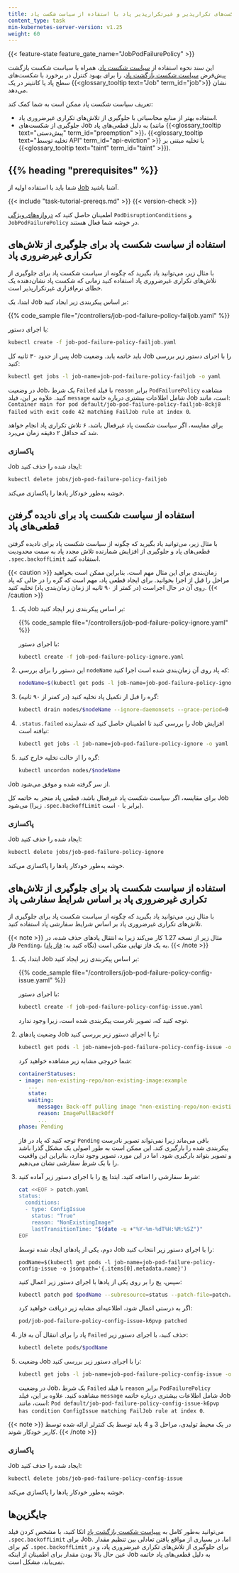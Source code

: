 ```yaml
---
title: مدیریت شکست‌های تکرارپذیر و غیرتکرارپذیر پاد با استفاده از سیاست شکست پاد
content_type: task
min-kubernetes-server-version: v1.25
weight: 60
---
```


{{< feature-state feature_gate_name="JobPodFailurePolicy" >}}

<!-- overview -->

این سند نحوه استفاده از
[سیاست شکست پاد](/docs/concepts/workloads/controllers/job#pod-failure-policy)،
همراه با سیاست شکست بازگشت پیش‌فرض
[سیاست شکست بازگشت پاد](/docs/concepts/workloads/controllers/job#pod-backoff-failure-policy)،
را برای بهبود کنترل در برخورد با شکست‌های سطح پاد یا کانتینر در یک {{<glossary_tooltip text="Job" term_id="job">}} نشان می‌دهد.

تعریف سیاست شکست پاد ممکن است به شما کمک کند:
* استفاده بهتر از منابع محاسباتی با جلوگیری از تلاش‌های تکراری غیرضروری پاد.
* جلوگیری از شکست‌های Job به دلیل قطعی‌های پاد (مانند {{<glossary_tooltip text="پیش‌دستی" term_id="preemption" >}}،
{{<glossary_tooltip text="تخلیه توسط API" term_id="api-eviction" >}}
یا تخلیه مبتنی بر {{<glossary_tooltip text="taint" term_id="taint" >}}).

## {{% heading "prerequisites" %}}

شما باید با استفاده اولیه از [Job](/docs/concepts/workloads/controllers/job/) آشنا باشید.

{{< include "task-tutorial-prereqs.md" >}} {{< version-check >}}

اطمینان حاصل کنید که [دروازه‌های ویژگی](/docs/reference/command-line-tools-reference/feature-gates/)
`PodDisruptionConditions` و `JobPodFailurePolicy` در خوشه شما فعال هستند.

## استفاده از سیاست شکست پاد برای جلوگیری از تلاش‌های تکراری غیرضروری پاد

با مثال زیر، می‌توانید یاد بگیرید که چگونه از سیاست شکست پاد برای
جلوگیری از تلاش‌های تکراری غیرضروری پاد استفاده کنید زمانی که شکست پاد نشان‌دهنده یک خطای نرم‌افزاری غیرتکرارپذیر است.

ابتدا، یک Job بر اساس پیکربندی زیر ایجاد کنید:

{{% code_sample file="/controllers/job-pod-failure-policy-failjob.yaml" %}}

با اجرای دستور:

```sh
kubectl create -f job-pod-failure-policy-failjob.yaml
```

پس از حدود ۳۰ ثانیه کل Job باید خاتمه یابد. وضعیت Job را با اجرای دستور زیر بررسی کنید:

```sh
kubectl get jobs -l job-name=job-pod-failure-policy-failjob -o yaml
```

در وضعیت Job، یک شرط `Failed` با فیلد `reason` برابر `PodFailurePolicy` مشاهده کنید. علاوه بر این، فیلد `message` شامل اطلاعات بیشتری درباره خاتمه Job است، مانند:
`Container main for pod default/job-pod-failure-policy-failjob-8ckj8 failed with exit code 42 matching FailJob rule at index 0`.

برای مقایسه، اگر سیاست شکست پاد غیرفعال باشد، ۶ تلاش تکراری پاد انجام خواهد شد که حداقل ۲ دقیقه زمان می‌برد.

### پاکسازی

Job ایجاد شده را حذف کنید:

```sh
kubectl delete jobs/job-pod-failure-policy-failjob
```

خوشه به‌طور خودکار پادها را پاکسازی می‌کند.

## استفاده از سیاست شکست پاد برای نادیده گرفتن قطعی‌های پاد

با مثال زیر، می‌توانید یاد بگیرید که چگونه از سیاست شکست پاد برای نادیده گرفتن قطعی‌های پاد و جلوگیری از افزایش شمارنده تلاش مجدد پاد به سمت محدودیت `.spec.backoffLimit` استفاده کنید.

{{< caution >}}
زمان‌بندی برای این مثال مهم است، بنابراین ممکن است بخواهید مراحل را قبل از اجرا بخوانید. برای ایجاد قطعی پاد، مهم است که گره را در حالی که پاد روی آن در حال اجراست (در کمتر از ۹۰ ثانیه از زمان زمان‌بندی پاد) تخلیه کنید.
{{< /caution >}}

1. یک Job بر اساس پیکربندی زیر ایجاد کنید:

   {{% code_sample file="/controllers/job-pod-failure-policy-ignore.yaml" %}}

   با اجرای دستور:

   ```sh
   kubectl create -f job-pod-failure-policy-ignore.yaml
   ```

2. این دستور را برای بررسی `nodeName` که پاد روی آن زمان‌بندی شده است اجرا کنید:

   ```sh
   nodeName=$(kubectl get pods -l job-name=job-pod-failure-policy-ignore -o jsonpath='{.items[0].spec.nodeName}')
   ```

3. گره را قبل از تکمیل پاد تخلیه کنید (در کمتر از ۹۰ ثانیه):

   ```sh
   kubectl drain nodes/$nodeName --ignore-daemonsets --grace-period=0
   ```

4. `.status.failed` را بررسی کنید تا اطمینان حاصل کنید که شمارنده Job افزایش نیافته است:

   ```sh
   kubectl get jobs -l job-name=job-pod-failure-policy-ignore -o yaml
   ```

5. گره را از حالت تخلیه خارج کنید:

   ```sh
   kubectl uncordon nodes/$nodeName
   ```

Job از سر گرفته شده و موفق می‌شود.

برای مقایسه، اگر سیاست شکست پاد غیرفعال باشد، قطعی پاد منجر به خاتمه کل Job می‌شود (زیرا `.spec.backoffLimit` برابر با ۰ است).

### پاکسازی

Job ایجاد شده را حذف کنید:

```sh
kubectl delete jobs/job-pod-failure-policy-ignore
```

خوشه به‌طور خودکار پادها را پاکسازی می‌کند.

## استفاده از سیاست شکست پاد برای جلوگیری از تلاش‌های تکراری غیرضروری پاد بر اساس شرایط سفارشی پاد

با مثال زیر، می‌توانید یاد بگیرید که چگونه از سیاست شکست پاد برای جلوگیری از تلاش‌های تکراری غیرضروری پاد بر اساس شرایط سفارشی پاد استفاده کنید.

{{< note >}}
مثال زیر از نسخه 1.27 کار می‌کند زیرا به انتقال پادهای حذف شده، در فاز `Pending`، به یک فاز نهایی متکی است
(نگاه کنید به: [فاز پاد](/docs/concepts/workloads/pods/pod-lifecycle/#pod-phase)).
{{< /note >}}

1. ابتدا، یک Job بر اساس پیکربندی زیر ایجاد کنید:

   {{% code_sample file="/controllers/job-pod-failure-policy-config-issue.yaml" %}}

   با اجرای دستور:

   ```sh
   kubectl create -f job-pod-failure-policy-config-issue.yaml
   ```

   توجه کنید که، تصویر نادرست پیکربندی شده است، زیرا وجود ندارد.

2. وضعیت پادهای Job را با اجرای دستور زیر بررسی کنید:

   ```sh
   kubectl get pods -l job-name=job-pod-failure-policy-config-issue -o yaml
   ```

   شما خروجی مشابه زیر مشاهده خواهید کرد:
   ```yaml
   containerStatuses:
   - image: non-existing-repo/non-existing-image:example
      ...
      state:
      waiting:
         message: Back-off pulling image "non-existing-repo/non-existing-image:example"
         reason: ImagePullBackOff
         ...
   phase: Pending
   ```

   توجه کنید که پاد در فاز `Pending` باقی می‌ماند زیرا نمی‌تواند تصویر نادرست پیکربندی شده را بارگیری کند. این ممکن است به طور اصولی یک مشکل گذرا باشد و تصویر بتواند بارگیری شود. اما در این مورد، تصویر وجود ندارد، بنابراین این واقعیت را با یک شرط سفارشی نشان می‌دهیم.

3. شرط سفارشی را اضافه کنید. ابتدا پچ را با اجرای دستور زیر آماده کنید:

   ```sh
   cat <<EOF > patch.yaml
   status:
     conditions:
     - type: ConfigIssue
       status: "True"
       reason: "NonExistingImage"
       lastTransitionTime: "$(date -u +"%Y-%m-%dT%H:%M:%SZ")"
   EOF
   ```
   دوم، یکی از پادهای ایجاد شده توسط Job را با اجرای دستور زیر انتخاب کنید:
   ```
   podName=$(kubectl get pods -l job-name=job-pod-failure-policy-config-issue -o jsonpath='{.items[0].metadata.name}')
   ```

   سپس، پچ را بر روی یکی از پادها با اجرای دستور زیر اعمال کنید:

   ```sh
   kubectl patch pod $podName --subresource=status --patch-file=patch.yaml
   ```

   اگر به درستی اعمال شود، اطلاعیه‌ای مشابه زیر دریافت خواهید کرد:

   ```sh
   pod/job-pod-failure-policy-config-issue-k6pvp patched
   ```

4. پاد را برای انتقال آن به فاز `Failed` حذف کنید، با اجرای دستور زیر:

   ```sh
   kubectl delete pods/$podName
   ```

5. وضعیت Job را با اجرای دستور زیر بررسی کنید:

   ```sh
   kubectl get jobs -l job-name=job-pod-failure-policy-config-issue -o yaml
   ```

   در وضعیت Job، یک شرط `Failed` با فیلد `reason` برابر `PodFailurePolicy` مشاهده کنید. علاوه بر این، فیلد `message` شامل اطلاعات بیشتری درباره خاتمه Job است، مانند:
   `Pod default/job-pod-failure-policy-config-issue-k6pvp has condition ConfigIssue matching FailJob rule at index 0`.

{{< note >}}
در یک محیط تولیدی، مراحل 3 و 4 باید توسط یک کنترلر ارائه شده توسط کاربر خودکار شوند.
{{< /note >}}

### پاکسازی

Job ایجاد شده را حذف کنید:

```sh
kubectl delete jobs/job-pod-failure-policy-config-issue
```

خوشه به‌طور خودکار پادها را پاکسازی می‌کند.

## جایگزین‌ها

می‌توانید به‌طور کامل به
[سیاست شکست بازگشت پاد](/docs/concepts/workloads/controllers/job#pod-backoff-failure-policy) اتکا کنید،
با مشخص کردن فیلد `.spec.backoffLimit` برای Job. اما، در بسیاری از مواقع
یافتن تعادلی بین تنظیم مقدار کم برای `.spec.backoffLimit` برای جلوگیری از تلاش‌های تکراری غیرضروری پاد، و در عین حال بالا بودن مقدار برای اطمینان از اینکه Job به دلیل قطعی‌های پاد خاتمه نمی‌یابد، مشکل است.
